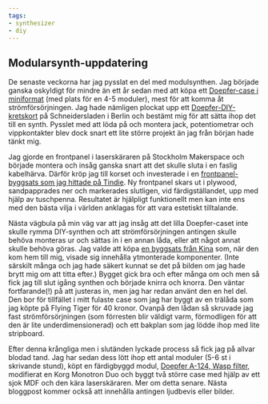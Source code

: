 ```yaml
---
tags:
- synthesizer
- diy
---
```

## Modularsynth-uppdatering

De senaste veckorna har jag pysslat en del med modulsynthen. Jag började ganska oskyldigt för mindre än ett år sedan med att köpa ett [Doepfer-case i miniformat](http://www.doepfer.de/a100_mc.htm) (med plats för en 4-5 moduler), mest för att komma åt strömförsörjningen. Jag hade nämligen plockat upp ett [Doepfer-DIY-kretskort](https://www.schneidersladen.de/de/doepfer-diy-synth-tempco.html?___SID=U) på Schneidersladen i Berlin och bestämt mig för att sätta ihop det till en synth. Pysslet med att löda på och montera jack, potentiometrar och vippkontakter blev dock snart ett lite större projekt än jag från början hade tänkt mig.

Jag gjorde en frontpanel i laserskäraren på Stockholm Makerspace och började montera och insåg ganska snart att det skulle sluta i en faslig kabelhärva. Därför kröp jag till korset och investerade i en [frontpanel-byggsats som jag hittade på Tindie](https://www.tindie.com/products/majobecher/mbknobs/?pt=ac_prod_search). Ny frontpanel skars ut i plywood, sandpapprades ner och markerades slutligen, vid färdigställandet, upp med hjälp av tuschpenna. Resultatet är hjälpligt funktionellt men kan inte ens med den bästa vilja i världen anklagas för att vara estetiskt tilltalande.

Nästa vägbula på min väg var att jag insåg att det lilla Doepfer-caset inte skulle rymma DIY-synthen och att strömförsörjningen antingen skulle behöva monteras ur och sättas in i en annan låda, eller att något annat skulle behöva göras. Jag valde att köpa [en byggsats från Kina](https://www.aliexpress.com/item/New-DIY-Power-Supply-Module-USB-Boost-Single-Turn-Dual-Linear-Regulated-Power-Kit-Regulator-Multiple/32696126377.html) som, när den kom hem till mig, visade sig innehålla ytmonterade komponenter. (Inte särskilt många och jag hade säkert kunnat se det på bilden om jag hade brytt mig om att titta efter.) Bygget gick bra och efter många om och men så fick jag till slut igång synthen och började knirra och knorra. Den väntar fortfarande(!) på att justeras in, men jag har redan använt den en hel del. Den bor för tillfället i mitt fulaste case som jag har byggt av en trälåda som jag köpte på Flying Tiger för 40 kronor. Ovanpå den lådan så skruvade jag fast strömförsörjningen (som förresten blir väldigt varm, förmodligen för att den är lite underdimensionerad) och ett bakplan som jag lödde ihop med lite stripboard.

Efter denna krångliga men i slutänden lyckade process så fick jag på allvar blodad tand. Jag har sedan dess lött ihop ett antal moduler (5-6 st i skrivande stund), köpt en färdigbyggd modul, [Doepfer A-124, Wasp filter](http://www.doepfer.de/a124.htm), modifierat en Korg Monotron Duo och byggt två större case med hjälp av ett sjok MDF och den kära laserskäraren. Mer om detta senare. Nästa bloggpost kommer också att innehålla antingen ljudbevis eller bilder.